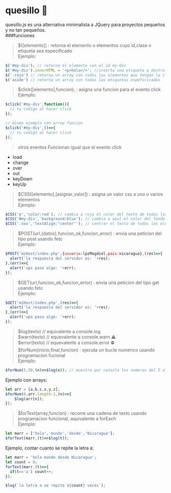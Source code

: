 # quesillo 🌯
quesillo.js es una alternativa minimalista a JQuery para proyectos pequeños y no tan pequeños. <br/>
###funciones
> $([elemento]) : retorna el elemento o elementos cuyo id,clase o etiqueta sea especificado <br/>
Ejemplo:
```javascript
$('#my-div'); // retorna el elemento con el id my-div
$('#my-div').innerHTML = '<p>hola</>'; //inserta una etiqueta p dentro de el elemento con el id especificado
$('.rojo') // retorna un array con todos los elementos que tengan la clase especificada
$('aside') // retorna un array con todas las etiquetas espeficicadas
```
> $click([elemento],funcion); : asigna una funcion para el evento click <br/>
Ejemplo:
```javascript
$click('#my-div',function(){
  // tu codigo al hacer click
});

// mismo ejemplo con arrow funcion
$click('#my-div',()=>{
  // tu codigo al hacer click
});
```
> otros eventos
Funcionan igual que el evento click
* load
* change
* over
* out
* keyDown
* keyUp
> $CSS([elemento],[asignar_valor]) : asigna un valor css a uno o varios elementos <br/>
Ejemplo:
```javascript
$CSS('p','color:red'); // cambia a rojo el color del texto de todas las etiquetas p
$CSS('#my-div','background:blue'); // cambia a azul el color del fondo del elemento con el id especificado
$CSS('.nav','textAlign:"center"'); // centrar el texto de todos los elementos con la clase .nav
```
> $POST(url,{datos},funcion_ok,funcion_error) : envia una peticion del tipo post usando fetc<br/>
Ejemplo:
```javascript
$POST('miHost/index.php',{usuario:lpzMagdiel,pais:nicaragua},(res)=>{
  alert('la respuesta del servidor es: '+res);
},(err)=>{
  alert('ups paso algo: '+err);
});
```
> $GET(url,funcion_ok,funcion_error) : envia una peticion del tipo get usando fetc<br/>
Ejemplo:
```javascript
$GET('miHost/index.php',(res)=>{
  alert('la respuesta del servidor es: '+res);
},(err)=>{
  alert('ups paso algo: '+err);
});
```
> $log(texto) // equivalente a console.log <br/>
> $warn(texto) // equevalente a console.warn ⚠️ <br/>
> $error(texto) // equevalente a console.error ⛔ <br/>
> $forNum(inicio,final,funcion) : ejecuta un bucle numerico usando programacion fucional<br/>
Ejemplo:
```javascript
$forNum(5,50,(n)=>$log(n)); // muestra por consola los numeros del 5 al 50
```
Ejemplo con arrays:
```javascript
let arr = [a,b,c,x,y,z];
$forNum(0,arr.length-1,(n)=>{
	$log(arr[n]);
});
```
> $forText(array,funcion) : recorre una cadena de texto usando programacion funcional, aquivalente a forEach<br/>
Ejemplo:
```javascript
let marr = ['hola','mundo','desde','Nicaragua'];
$forText(marr,(t)=>$log(t));
```
Ejemplo, contar cuanto se repite la letra a:
```javascript
let marr = 'hola mundo desde Nicaragua';
let count = 0;
forText(marr,(t)=>{
  if(t=='a') count++;
});

$log(`la letra a se repite ${count} veces`);
```
